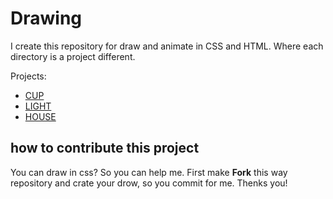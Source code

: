 # Drawing

I create this repository for draw and animate in CSS and HTML. Where each directory is a project different.

Projects:

- <a href="./Cup">CUP</a>
- <a href="./Light">LIGHT</a>
- <a href="./House">HOUSE</a>

## how to contribute this project

You can draw in css? So you can help me. First make **Fork** this way repository and crate your drow, so you commit for me. Thenks you!
